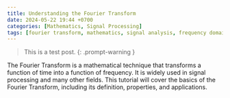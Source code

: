 ```yaml
---
title: Understanding the Fourier Transform
date: 2024-05-22 19:44 +0700
categories: [Mathematics, Signal Processing]
tags: [fourier transform, mathematics, signal analysis, frequency domain, tutorial]
---
```


> This is a test post.
{: .prompt-warning }

The Fourier Transform is a mathematical technique that transforms a function of time into a function of frequency. It is widely used in signal processing and many other fields. This tutorial will cover the basics of the Fourier Transform, including its definition, properties, and applications.
